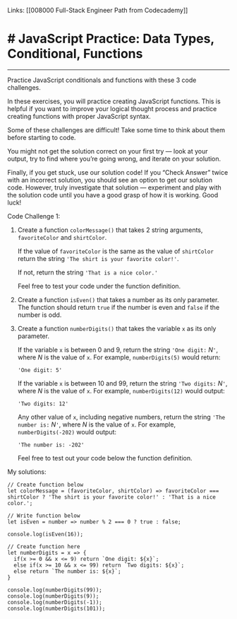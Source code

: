 Links:  [[008000 Full-Stack Engineer Path from Codecademy]]
# # JavaScript Practice: Data Types, Conditional, Functions
---
Practice JavaScript conditionals and functions with these 3 code challenges.

In these exercises, you will practice creating JavaScript functions. This is helpful if you want to improve your logical thought process and practice creating functions with proper JavaScript syntax.

Some of these challenges are difficult! Take some time to think about them before starting to code.

You might not get the solution correct on your first try — look at your output, try to find where you’re going wrong, and iterate on your solution.

Finally, if you get stuck, use our solution code! If you “Check Answer” twice with an incorrect solution, you should see an option to get our solution code. However, truly investigate that solution — experiment and play with the solution code until you have a good grasp of how it is working. Good luck!

Code Challenge 1:
1. Create a function `colorMessage()` that takes 2 string arguments, `favoriteColor` and `shirtColor`.
	
	If the value of `favoriteColor` is the same as the value of `shirtColor` return the string `'The shirt is your favorite color!'`.
	
	If not, return the string `'That is a nice color.'`
	
	Feel free to test your code under the function definition.

2. Create a function `isEven()` that takes a number as its only parameter. The function should return `true` if the number is even and `false` if the number is odd.

3. Create a function `numberDigits()` that takes the variable `x` as its only parameter.
	
	If the variable `x` is between 0 and 9, return the string `'One digit:` _N_`'`, where _N_ is the value of `x`. For example, `numberDigits(5)` would return:

	```
	'One digit: 5'
	```

	If the variable `x` is between 10 and 99, return the string `'Two digits:` _N_`'`, where _N_ is the value of `x`. For example, `numberDigits(12)` would output:

	```
	'Two digits: 12'
	```

	Any other value of `x`, including negative numbers, return the string `'The number is:` _N_`'`, where _N_ is the value of `x`. For example, `numberDigits(-202)` would output:

	```
	'The number is: -202'
	```

	Feel free to test out your code below the function definition.


My solutions:

```
// Create function below
let colorMessage = (favoriteColor, shirtColor) => favoriteColor === shirtColor ? 'The shirt is your favorite color!' : 'That is a nice color.';
```

```
// Write function below
let isEven = number => number % 2 === 0 ? true : false;

console.log(isEven(16));
```

```
// Create function here 
let numberDigits = x => {
  if(x >= 0 && x <= 9) return `One digit: ${x}`;
  else if(x >= 10 && x <= 99) return `Two digits: ${x}`;
  else return `The number is: ${x}`;
}

console.log(numberDigits(99));
console.log(numberDigits(9));
console.log(numberDigits(-1));
console.log(numberDigits(101));
```